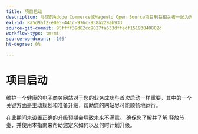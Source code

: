 ```yaml
---
title: 项目启动
description: 与您的Adobe Commerce或Magento Open Source项目利益相关者一起为升级过程设定正确的预期。
exl-id: 8a5d9af2-e0e5-441c-976c-958a229ab933
source-git-commit: 95ffff39d82cc9027fa633dffedf15193040802d
workflow-type: tm+mt
source-wordcount: '105'
ht-degree: 0%

---
```


# 项目启动

维护一个健康的电子商务网站对于您的业务成功与首次启动一样重要，其中的一个关键方面是主动规划和准备升级，帮助您的网站尽可能顺畅地运行。

在此期间未设置正确的升级预期会导致未来不满意。 确保您了解并了解 [释放节奏](https://devdocs.magento.com/release/)，并使用本指南来帮助您定义如何以及何时计划升级。
